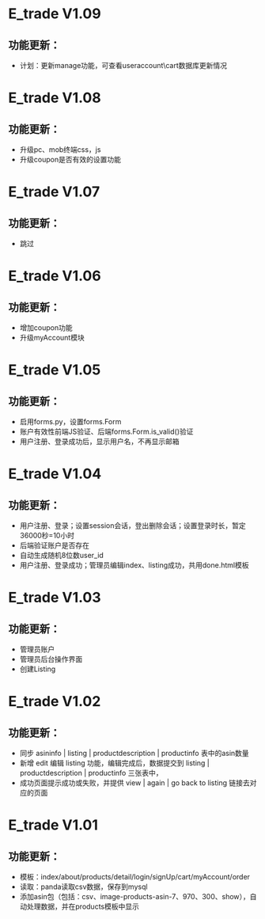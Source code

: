 # E_trade V1.09
## 功能更新：
- 计划：更新manage功能，可查看useraccount\cart数据库更新情况

# E_trade V1.08
## 功能更新：
- 升级pc、mob终端css，js
- 升级coupon是否有效的设置功能

# E_trade V1.07
## 功能更新：
- 跳过

# E_trade V1.06
## 功能更新：
- 增加coupon功能
- 升级myAccount模块

# E_trade V1.05
## 功能更新：
- 启用forms.py，设置forms.Form
- 账户有效性前端JS验证、后端forms.Form.is_valid()验证
- 用户注册、登录成功后，显示用户名，不再显示邮箱

# E_trade V1.04
## 功能更新：
- 用户注册、登录；设置session会话，登出删除会话；设置登录时长，暂定36000秒=10小时
- 后端验证账户是否存在
- 自动生成随机8位数user_id
- 用户注册、登录成功；管理员编辑index、listing成功，共用done.html模板

# E_trade V1.03
## 功能更新：
- 管理员账户
- 管理员后台操作界面
- 创建Listing

# E_trade V1.02
## 功能更新：
- 同步 asininfo | listing | productdescription | productinfo 表中的asin数量
- 新增 edit 编辑 listing 功能，编辑完成后，数据提交到 listing | productdescription | productinfo 三张表中，
- 成功页面提示成功或失败，并提供 view | again | go back to listing 链接去对应的页面

# E_trade V1.01
## 功能更新：
- 模板：index/about/products/detail/login/signUp/cart/myAccount/order
- 读取：panda读取csv数据，保存到mysql
- 添加asin包（包括：csv、image-products-asin-7、970、300、show），自动处理数据，并在products模板中显示

